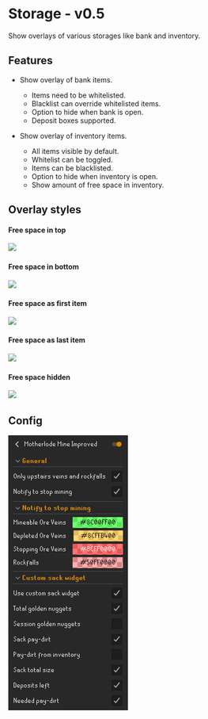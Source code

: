 # Storage - v0.5
Show overlays of various storages like bank and inventory.

## Features
* Show overlay of bank items.
  * Items need to be whitelisted.
  * Blacklist can override whitelisted items.
  * Option to hide when bank is open.
  * Deposit boxes supported.

* Show overlay of inventory items.
  * All items visible by default. 
  * Whitelist can be toggled.
  * Items can be blacklisted.
  * Option to hide when inventory is open.
  * Show amount of free space in inventory.

## Overlay styles
#### Free space in top
![](img/top.png)

#### Free space in bottom
![](img/bottom.png)

#### Free space as first item
![](img/first.png)

#### Free space as last item
![](img/last.png)

#### Free space hidden
![](img/hidden.png)

## Config
![](img/config.png)
